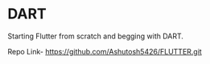 # DART
Starting Flutter from scratch and begging with DART.

Repo Link- https://github.com/Ashutosh5426/FLUTTER.git